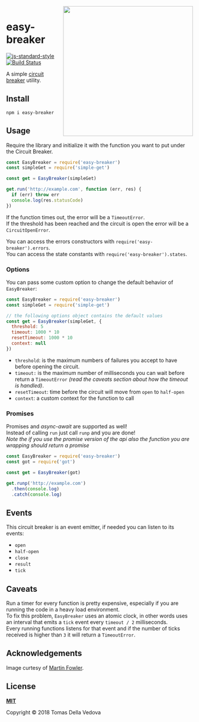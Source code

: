 <img align="right" width="350" height="auto" src="https://martinfowler.com/bliki/images/circuitBreaker/state.png">

# easy-breaker

[![js-standard-style](https://img.shields.io/badge/code%20style-standard-brightgreen.svg?style=flat)](http://standardjs.com/)  [![Build Status](https://travis-ci.org/delvedor/easy-breaker.svg?branch=master)](https://travis-ci.org/delvedor/easy-breaker)

A simple [circuit breaker](https://martinfowler.com/bliki/CircuitBreaker.html) utility.

<a name="install"></a>
## Install
```
npm i easy-breaker
```

<a name="usage"></a>
## Usage
Require the library and initialize it with the function you want to put under the Circuit Breaker.
```js
const EasyBreaker = require('easy-breaker')
const simpleGet = require('simple-get')

const get = EasyBreaker(simpleGet)

get.run('http://example.com', function (err, res) {
  if (err) throw err
  console.log(res.statusCode)
})
```

If the function times out, the error will be a `TimeoutError`.<br>
If the threshold has been reached and the circuit is open the error will be a `CircuitOpenError`.

You can access the errors constructors with `require('easy-breaker').errors`.<br>
You can access the state constants with `require('easy-breaker').states`. 

### Options
You can pass some custom option to change the default behavior of `EasyBreaker`:
```js
const EasyBreaker = require('easy-breaker')
const simpleGet = require('simple-get')

// the following options object contains the default values
const get = EasyBreaker(simpleGet, {
  threshold: 5
  timeout: 1000 * 10
  resetTimeout: 1000 * 10
  context: null
})
```

- `threshold`: is the maximum numbers of failures you accept to have before opening the circuit.
- `timeout:` is the maximum number of milliseconds you can wait before return a `TimeoutError` *(read the caveats section about how the timeout is handled)*.
- `resetTimeout`: time before the circuit will move from `open` to `half-open`
- `context`: a custom context for the function to call

<a name="promises"></a>
### Promises
Promises and *async-await* are supported as well!<br/>
Instead of calling `run` just call `runp` and you are done!<br/>
*Note the if you use the promise version of the api also the function you are wrapping should return a promise*

```js
const EasyBreaker = require('easy-breaker')
const got = require('got')

const get = EasyBreaker(got)

get.runp('http://example.com')
  .then(console.log)
  .catch(console.log)
```

<a name="events"></a>
## Events
This circuit breaker is an event emitter, if needed you can listen to its events:
- `open`
- `half-open`
- `close`
- `result`
- `tick`

<a name="caveats"></a>
## Caveats
Run a timer for every function is pretty expensive, especially if you are running the code in a heavy load environment.<br/>
To fix this problem, `EasyBreaker` uses an atomic clock, in other words uses an interval that emits a `tick` event every `timeout / 2` milliseconds.<br>
Every running functions listens for that event and if the number of ticks received is higher than `3` it will return a `TimeoutError`.

## Acknowledgements
Image curtesy of [Martin Fowler](https://martinfowler.com/bliki/CircuitBreaker.html).

<a name="license"></a>
## License
**[MIT](https://github.com/delvedor/easy-breaker/blob/master/LICENSE)**<br>

Copyright © 2018 Tomas Della Vedova

